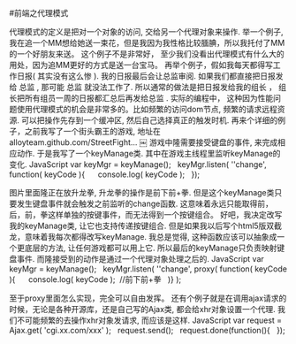 #前端之代理模式

代理模式的定义是把对一个对象的访问, 交给另一个代理对象来操作.
举一个例子, 我在追一个MM想给她送一束花，但是我因为我性格比较腼腆，所以我托付了MM的一个好朋友来送。
这个例子不是非常好， 至少我们没看出代理模式有什么大的用处，因为追MM更好的方式是送一台宝马。
再举个例子，假如我每天都得写工作日报( 其实没有这么惨 ). 我的日报最后会让总监审阅. 如果我们都直接把日报发给 总监 , 那可能 总监 就没法工作了. 所以通常的做法是把日报发给我的组长 ， 组长把所有组员一周的日报都汇总后再发给总监 .
实际的编程中， 这种因为性能问题使用代理模式的机会是非常多的。比如频繁的访问dom节点, 频繁的请求远程资源. 可以把操作先存到一个缓冲区, 然后自己选择真正的触发时机.
再来个详细的例子，之前我写了一个街头霸王的游戏, 地址在alloyteam.github.com/StreetFight…
￼
游戏中隆需要接受键盘的事件, 来完成相应动作.
于是我写了一个keyManage类. 其中在游戏主线程里监听keyManage的变化.
JavaScript
var keyMgr = keyManage();
 
keyMgr.listen( ''change', function( keyCode ){
 
   console.log( keyCode );
 
});

图片里面隆正在放升龙拳, 升龙拳的操作是前下前+拳. 但是这个keyManage类只要发生键盘事件就会触发之前监听的change函数. 这意味着永远只能取得前，后，前，拳这样单独的按键事件，而无法得到一个按键组合。
好吧，我决定改写我的keyManage类, 让它也支持传递按键组合. 但是如果我以后写个html5版双截龙，意味着我每次都得改写keyManage. 我总是觉得, 这种函数应该可以抽象成一个更底层的方法, 让任何游戏都可以用上它.
所以最后的keyManage只负责映射键盘事件. 而隆接受到的动作是通过一个代理对象处理之后的.
JavaScript
var keyMgr = keyManage();
 
keyMgr.listen( ''change', proxy( function( keyCode ){
 
   console.log( keyCode );  //前下前+拳
 
)} );

至于proxy里面怎么实现，完全可以自由发挥。
还有个例子就是在调用ajax请求的时候，无论是各种开源库，还是自己写的Ajax类, 都会给xhr对象设置一个代理. 我们不可能频繁的去操作xhr对象发请求, 而应该是这样.
JavaScript
var request = Ajax.get( 'cgi.xx.com/xxx' );
 
request.send();
 
request.done(function(){
 
});